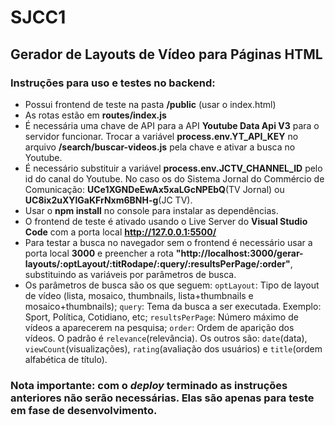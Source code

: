 # SJCC1
## Gerador de Layouts de Vídeo para Páginas HTML

### Instruções para uso e testes no backend:

- Possui frontend de teste na pasta **/public** (usar o index.html)
- As rotas estão em **routes/index.js**
- É necessária uma chave de API para a API **Youtube Data Api V3** para o servidor funcionar. Trocar a variável **process.env.YT_API_KEY** no arquivo **/search/buscar-videos.js** pela chave e ativar a busca no Youtube.
- É necessário substituir a variável **process.env.JCTV_CHANNEL_ID** pelo id do canal do Youtube. No caso os do Sistema Jornal do Commércio de Comunicação: **UCe1XGNDeEwAx5xaLGcNPEbQ**(TV Jornal) ou **UC8ix2uXYlGaKFrNxm6BNH-g**(JC TV). 
- Usar o **npm install** no console para instalar as dependências.
- O frontend de teste é ativado usando o Live Server do **Visual Studio Code** com a porta local **http://127.0.0.1:5500/**
- Para testar a busca no navegador sem o frontend é necessário usar a porta local **3000** e preencher a rota **"http://localhost:3000/gerar-layouts/:optLayout/:titRodape/:query/:resultsPerPage/:order"**, substituindo as variáveis por parâmetros de busca. 
- Os parâmetros de busca são os que seguem:
      `optLayout`: Tipo de layout de vídeo (lista, mosaico, thumbnails, lista+thumbnails e mosaico+thumbnails);
      `query`: Tema da busca a ser executada. Exemplo: Sport, Política, Cotidiano, etc;
      `resultsPerPage`: Número máximo de vídeos a aparecerem na pesquisa;
      `order`: Ordem de aparição dos vídeos. O padrão é `relevance`(relevância). Os outros são: `date`(data), `viewCount`(visualizações), `rating`(avaliação dos    usuários) e `title`(ordem alfabética de título).
      

### Nota importante: com o *deploy* terminado as instruções anteriores não serão necessárias. Elas são apenas para teste em fase de desenvolvimento.
